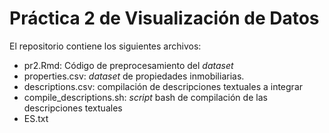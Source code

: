 # Práctica 2 de Visualización de Datos

El repositorio contiene los siguientes archivos:
- pr2.Rmd: Código de preprocesamiento del *dataset*
- properties.csv: *dataset* de propiedades inmobiliarias.
- descriptions.csv: compilación de descripciones textuales a integrar
- compile_descriptions.sh: *script* bash de compilación de las descripciones textuales
- ES.txt

